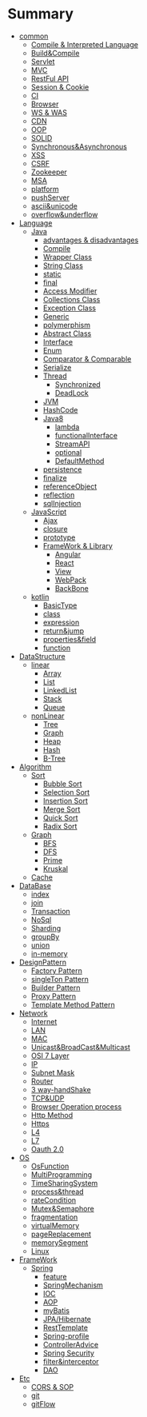 # Summary

* [common]()
    * [Compile & Interpreted Language](common/Complie&InterpretedLanguage/README.md)
    * [Build&Compile](common/Build&Compile/README.md)
    * [Servlet](common/Servlet/README.md)
    * [MVC](common/MVC/README.md)
    * [RestFul API](common/restFulAPI/README.md)
    * [Session & Cookie](common/session&cookie/README.md)
    * [CI](common/CI/README.md)
    * [Browser](common/browser/README.md)
    * [WS & WAS](common/WS&WAS/README.md)
    * [CDN](common/CDN/README.md)
    * [OOP](common/oop/README.md)
    * [SOLID](common/SOLID/README.md)
    * [Synchronous&Asynchronous](common/Synchronous&Asynchronous/README.md)
    * [XSS](common/xss/README.md)
    * [CSRF](common/csrf/README.md)
    * [Zookeeper](common/zooKeeper/README.md)
    * [MSA](common/msa/README.md)
    * [platform](common/platform/README.md)
    * [pushServer](common/pushServer/README.md)
    * [ascii&unicode](common/ascii&unicode/README.md)
    * [overflow&underflow](common/overflow&underflow/README.md)
* [Language]()
    * [Java]()
        * [advantages & disadvantages](language/java/advantagesAndDisadvantages/README.md)
        * [Compile](language/java/compile/README.md)
        * [Wrapper Class](language/java/wrapperClass/README.md)
        * [String Class](language/java/String/README.md)
        * [static](language/java/static/README.md)
        * [final](language/java/final/README.md)
        * [Access Modifier](language/java/accessModifier/README.md)
        * [Collections Class](language/java/collection/README.md)
        * [Exception Class](language/java/exception/README.md)
        * [Generic](language/java/generic/README.md)
        * [polymerphism](language/java/polymerphism/README.md)
        * [Abstract Class](language/java/abstractClass/README.md)
        * [Interface](language/java/interface/README.md)
        * [Enum](language/java/enum/README.md)
        * [Comparator & Comparable](language/java/comparator&comparable/README.md)
        * [Serialize](language/java/serialize/README.md)
        * [Thread](language/java/thread/README.md)
            * [Synchronized](language/java/thread/synchronized/README.md)
            * [DeadLock](language/java/thread/deadLock/README.md)
        * [JVM](language/java/jvm/README.md)
        * [HashCode](language/java/hashCode/README.md)
        * [Java8](language/java/java8/README.md)
            * [lambda](language/java/java8/lambda/README.md)
            * [functionalInterface](language/java/java8/functionalInterface/README.md)
            * [StreamAPI](language/java/java8/streamAPI/README.md)
            * [optional](language/java/java8/optional/README.md)
            * [DefaultMethod](language/java/java8/defaultMethod/README.md)
        * [persistence](language/java/persistence/README.md)
        * [finalize](language/java/finalize/README.md)
        * [referenceObject](language/java/referenceObject/README.md)
        * [reflection](language/java/reflection/README.md)
        * [sqlInjection](language/java/sqlInjection/README.md)
    * [JavaScript]()
        * [Ajax](language/javascript/Ajax/README.md)
        * [closure](language/javascript/closure/README.md)
        * [prototype](language/javascript/prototype/README.md)
        * [FrameWork & Library]()
            * [Angular](language/javascript/framework&library/Angular/README.md)
            * [React](language/javascript/framework&library/React/README.md)
            * [View](language/javascript/framework&library/View/README.md)
            * [WebPack](language/javascript/framework&library/webpack/README.md)
            * [BackBone](language/javascript/framework&library/BackBone/README.md)
    * [kotlin]()
        * [BasicType](language/kotlin/basicType/README.md)
        * [class](language/kotlin/class&inheritance/README.md)
        * [expression](language/kotlin/expression/README.md)
        * [return&jump](language/kotlin/return&jump/REAME.md)
        * [properties&field](language/kotlin/properties&field/README.md)
        * [function](language/kotlin/function/README.md)
* [DataStructure]()
    * [linear]()
        * [Array](dataStructure/linear/array/README.md)
        * [List](dataStructure/linear/list/README.md)
        * [LinkedList](dataStructure/linear/linkedList/README.md)
        * [Stack](dataStructure/linear/stack/README.md)
        * [Queue](dataStructure/linear/queue/README.md)
    * [nonLinear]()
        * [Tree](dataStructure/nonLinear/tree/README.md)
        * [Graph](dataStructure/nonLinear/graph/README.md)
        * [Heap](dataStructure/nonLinear/heap/README.md)
        * [Hash](dataStructure/nonLinear/hash/README.md)
        * [B-Tree](dataStructure/nonLinear/B-Tree/README.md)
* [Algorithm]()
    * [Sort]()
        * [Bubble Sort](algorithm/sort/bubbleSort/README.md)
        * [Selection Sort](algorithm/sort/SelectionSort/README.md)
        * [Insertion Sort](algorithm/sort/InsertionSort/README.md)
        * [Merge Sort](algorithm/sort/MergeSort/README.md)
        * [Quick Sort](algorithm/sort/QuickSort/README.md)
        * [Radix Sort](algorithm/sort/RadixSort/README.md)
    * [Graph]()
        * [BFS](algorithm/graph/BFS/README.md)
        * [DFS](algorithm/graph/DFS/README.md)
        * [Prime](algorithm/graph/prime/README.md)
        * [Kruskal](algorithm/graph/kruskal/README.md)
    * [Cache](algorithm/cache/README.md)
* [DataBase]()
    * [index](dataBase/index/README.md)
    * [join](dataBase/join/README.md)
    * [Transaction](dataBase/transaction/README.md)
    * [NoSql](dataBase/noSql/README.md)
    * [Sharding](dataBase/sharding/README.md)
    * [groupBy](dataBase/groupBy/README.md)
    * [union](dataBase/union/README.md)
    * [in-memory](dataBase/in-memory/README.md)
* [DesignPattern]()
    * [Factory Pattern](designPattern/Factory/README.md)
    * [singleTon Pattern](designPattern/singleTon/README.md)
    * [Builder Pattern](designPattern/builder/README.md)
    * [Proxy Pattern](designPattern/proxy/README.md)
    * [Template Method Pattern](designPattern/TemplateMethod/README.md)
* [Network]()
    * [Internet](network/internet/README.md)
    * [LAN](network/lan/README.md)
    * [MAC](network/mac/README.md)
    * [Unicast&BroadCast&Multicast](network/cast/README.md)
    * [OSI 7 Layer](network/OSI/README.md)
    * [IP](network/ip/README.md)
    * [Subnet Mask](network/subnetMask/README.md)
    * [Router](network/router/README.md)
    * [3 way-handShake](network/3-way-handshake/README.md)
    * [TCP&UDP](network/TCP&UDP/README.md)
    * [Browser Operation process](network/browser/README.md)
    * [Http Method](network/HttpMethod/README.md)
    * [Https](network/Https/README.md)
    * [L4](network/L4/README.md)
    * [L7](network/L7/README.md)
    * [Oauth 2.0](network/Oauth/README.md)
* [OS](os/README.md)
    * [OsFunction](os/osFunction/README.md)
    * [MultiProgramming](os/multiProgaming/README.md)
    * [TimeSharingSystem](os/TimeSharingSystem/README.md)
    * [process&thread](os/process&thread/README.md)
    * [rateCondition](os/rateCondition/README.md)
    * [Mutex&Semaphore](os/Mutex&Semaphore/README.md)
    * [fragmentation](os/fragmentation/README.md)
    * [virtualMemory](os/virtualMemory/README.md)
    * [pageReplacement](os/pageReplacement/README.md)
    * [memorySegment](os/memorySegment/README.md)
    * [Linux](os/linux/README.md)
* [FrameWork]()
    * [Spring]()
        * [feature](frameWork/spring/feature/README.md)
        * [SpringMechanism](frameWork/spring/mechanism/README.md)
        * [IOC](frameWork/spring/ioc/README.md)
        * [AOP](frameWork/spring/aop/README.md)
        * [myBatis](frameWork/spring/myBatis/README.md)
        * [JPA/Hibernate](frameWork/spring/JPA&Hibernate/README.md)
        * [RestTemplate](frameWork/spring/RestTemplate/README.md)
        * [Spring-profile](frameWork/spring/spring-profile/README.md)
        * [ControllerAdvice](frameWork/spring/controllerAdvice/README.md)
        * [Spring Security](frameWork/spring/security/README.md)
        * [filter&interceptor](frameWork/spring/filter&interceptor/README.md)
        * [DAO](frameWork/spring/DAO/README.md)
* [Etc]()
    * [CORS & SOP](etc/cors&etc/README.md)
    * [git](etc/git/README.md)
    * [gitFlow](etc/gitFlow/README.md)